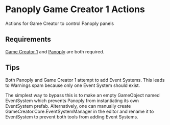 # Panoply Game Creator 1 Actions
Actions for Game Creator to control Panoply panels

## Requirements
[Game Creator 1](https://assetstore.unity.com/packages/tools/game-toolkits/game-creator-89443) and [Panoply](https://assetstore.unity.com/packages/tools/utilities/panoply-comics-splitscreen-for-unity-58506) are both required.

## Tips
Both Panoply and Game Creator 1 attempt to add Event Systems. This leads to Warnings spam because only one Event System should exist. 

The simplest way to bypass this is to make an empty GameObject named EventSystem which prevents Panoply from instantiating its own EventSystem prefab.
Alternatively, one can manually create GameCreator.Core.EventSystemManager in the editor and rename it to EventSystem to prevent both tools from adding Event Systems.